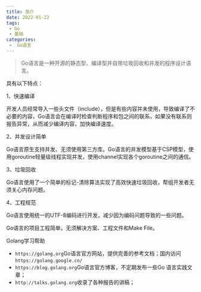 ```yaml
---
title: 简介
date: 2022-01-22
tags:
 - Go
 - 基础
categories:
 -  Go语言
---
```



>Go语言是一种开源的静态型、编译型并自带垃圾回收和并发的程序设计语言。

具有以下特点：

1、快速编译

开发人员经常导入一些头文件（include），但是有些内容并未使用，导致编译了不必要的内容，Go语言会在编译时检查判断程序和包之间的联系，如果没有联系则报告异常，从而减少编译内容，加快编译速度。

2、并发设计简单

Go语言原生支持并发、无须使用第三方库。Go语言的并发模型基于CSP模型，使用goroutine轻量级线程实现并发，使用channel实现各个goroutine之间的通信。

3、垃圾回收

Go语言使用了一个简单的标记-清除算法实现了高效快速垃圾回收，帮组开发者无须关心内存问题。

4、工程规范

Go语言使用统一的UTF-8编码进行开发，减少因为编码问题导致的一些问题。

Go语言的项目工程简单，无须解决方案、工程文件和Make File。

Golang学习帮助

- `https://golang.org`Go语言官方网站，提供完善的参考文档；国内访问`https://golang.google.cn/`
- `https://blog.golang.org`Go语言官方博客，不定期发布一些Go 语言实践文章；
- `http://talks.golang.org`收录了各种报告的讲稿；
